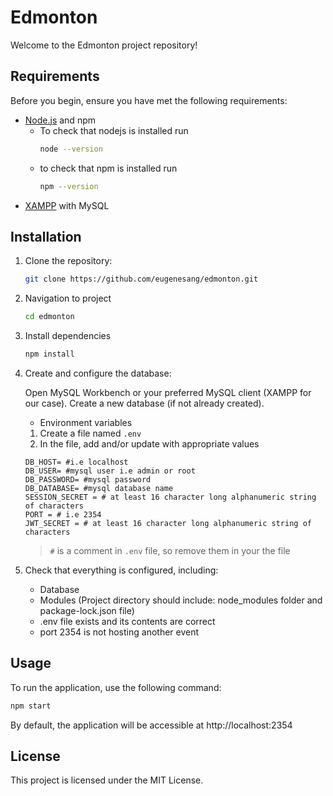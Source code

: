# Edmonton

Welcome to the Edmonton project repository!

## Requirements

Before you begin, ensure you have met the following requirements:

- [Node.js](https://nodejs.org/) and npm
    - To check that nodejs is installed run 
        ```bash 
        node --version
        ```
    - to check that npm is installed run
        ```bash 
        npm --version
        ```
- [XAMPP](https://www.apachefriends.org/) with MySQL

## Installation

1. Clone the repository:

   ```bash
   git clone https://github.com/eugenesang/edmonton.git
   ```
2. Navigation to project

    ```bash
    cd edmonton
    ```
3. Install dependencies
    ```bash
    npm install
    ```
4. Create and configure the database:

    Open MySQL Workbench or your preferred MySQL client (XAMPP for our case).
    Create a new database (if not already created).
    - Environment variables
    1. Create a file named `.env`
    2. In the file, add and/or update with appropriate values
    ```env
    DB_HOST= #i.e localhost
    DB_USER= #mysql user i.e admin or root
    DB_PASSWORD= #mysql password
    DB_DATABASE= #mysql database name
    SESSION_SECRET = # at least 16 character long alphanumeric string of characters
    PORT = # i.e 2354
    JWT_SECRET = # at least 16 character long alphanumeric string of characters
    ```
    > `#` is a comment in `.env` file, so remove them in your the file
5. Check that everything is configured, including:
    - Database 
    - Modules (Project directory should include: node_modules folder and package-lock.json file)
    - .env file exists and its contents are correct
    - port 2354 is not hosting another event

## Usage
To run the application, use the following command:

```bash
npm start
```
By default, the application will be accessible at http://localhost:2354

## License
This project is licensed under the MIT License.